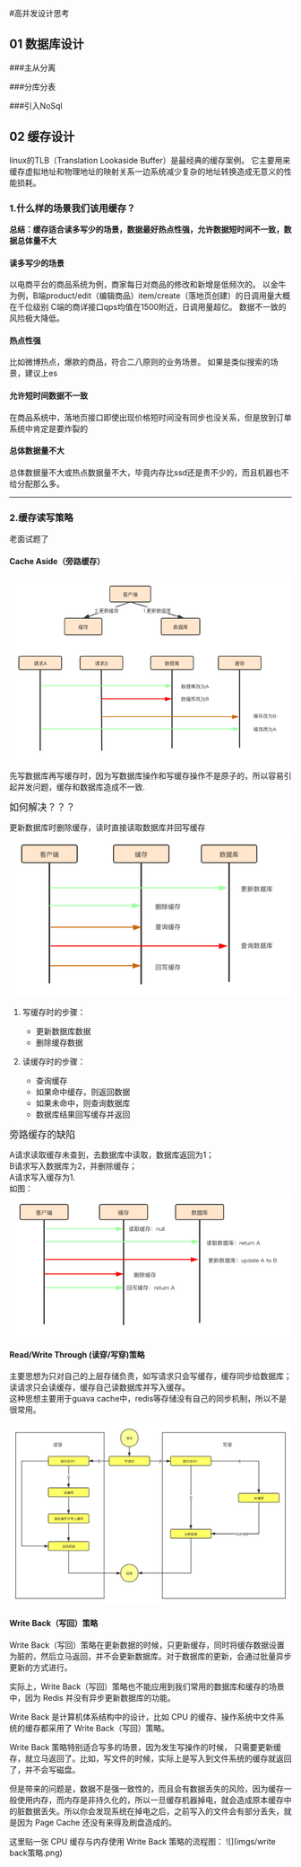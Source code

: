 #高并发设计思考


## 01 数据库设计

###主从分离


###分库分表


###引入NoSql


## 02 缓存设计
linux的TLB（Translation Lookaside Buffer）是最经典的缓存案例。
它主要用来缓存虚拟地址和物理地址的映射关系一边系统减少复杂的地址转换造成无意义的性能损耗。
### 1.什么样的场景我们该用缓存？
**总结：缓存适合读多写少的场景，数据最好热点性强，允许数据短时间不一致，数据总体量不大**
#### 读多写少的场景
以电商平台的商品系统为例，商家每日对商品的修改和新增是低频次的。
以金牛为例，B端product/edit（编辑商品）item/create（落地页创建）的日调用量大概在千位级别
C端的商详接口qps均值在1500附近，日调用量超亿。
数据不一致的风险极大降低。
#### 热点性强
比如微博热点，爆款的商品，符合二八原则的业务场景。
如果是类似搜索的场景，建议上es
#### 允许短时间数据不一致
在商品系统中，落地页接口即使出现价格短时间没有同步也没关系，但是放到订单系统中肯定是要炸裂的
#### 总体数据量不大
总体数据量不大或热点数据量不大，毕竟内存比ssd还是贵不少的，而且机器也不给分配那么多。

----------------------
### 2.缓存读写策略
老面试题了
#### Cache Aside（旁路缓存）
![](imgs/缓存读写错误示范.png)

先写数据库再写缓存时，因为写数据库操作和写缓存操作不是原子的，所以容易引起并发问题，缓存和数据库造成不一致.

<big>如何解决？？？</big>

更新数据库时删除缓存，读时直接读取数据库并回写缓存  
![](imgs/旁路缓存.png)

1. 写缓存时的步骤：
    - 更新数据库数据
    - 删除缓存数据

2. 读缓存时的步骤：
    - 查询缓存
    - 如果命中缓存，则返回数据
    - 如果未命中，则查询数据库
    - 数据库结果回写缓存并返回

<big>旁路缓存的缺陷</big>

A请求读取缓存未查到，去数据库中读取，数据库返回为1；  
B请求写入数据库为2，并删除缓存；  
A请求写入缓存为1.  
如图：
![](imgs/旁路缓存并发问题.png)

#### Read/Write Through (读穿/写穿)策略

主要思想为只对自己的上层存储负责，如写请求只会写缓存，缓存同步给数据库； 读请求只会读缓存，缓存自己读数据库并写入缓存。  
这种思想主要用于guava cache中，redis等存储没有自己的同步机制，所以不是很常用。  

![](imgs/读穿_写穿缓存.png)     


#### Write Back（写回）策略  
Write Back（写回）策略在更新数据的时候，只更新缓存，同时将缓存数据设置为脏的，然后立马返回，并不会更新数据库。对于数据库的更新，会通过批量异步更新的方式进行。

实际上，Write Back（写回）策略也不能应用到我们常用的数据库和缓存的场景中，因为 Redis 并没有异步更新数据库的功能。

Write Back 是计算机体系结构中的设计，比如 CPU 的缓存、操作系统中文件系统的缓存都采用了 Write Back（写回）策略。

Write Back 策略特别适合写多的场景，因为发生写操作的时候， 只需要更新缓存，就立马返回了。比如，写文件的时候，实际上是写入到文件系统的缓存就返回了，并不会写磁盘。

但是带来的问题是，数据不是强一致性的，而且会有数据丢失的风险，因为缓存一般使用内存，而内存是非持久化的，所以一旦缓存机器掉电，就会造成原本缓存中的脏数据丢失。所以你会发现系统在掉电之后，之前写入的文件会有部分丢失，就是因为 Page Cache 还没有来得及刷盘造成的。

这里贴一张 CPU 缓存与内存使用 Write Back 策略的流程图：
![](imgs/write back策略.png)





    





